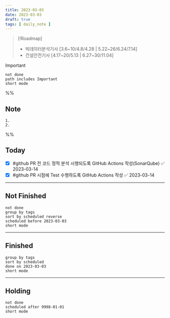 ```yaml
---
title: 2023-03-03
date: 2023-03-03
draft: true
tags: [ daily_note ]
---
```


> [!Roadmap] 
> - 빅데이터분석기사 [3.6~10/4.8/4.28 | 5.22~26/6.24/7.14]
> - 건설안전기사 [4.17~20/5.13 | 6.27~30/11.04]

> [!important] 
> ```tasks
> not done
> path includes Important
> short mode
> ```

%%
## Note
	1. 
	2. 
 
%%

## Today
- [x] #github PR 전 코드 정적 분석 시행되도록 GitHub Actions 작성(SonarQube) ✅ 2023-03-14
- [x] #github PR 시점에 Test 수행하도록 GitHub Actions 작성 ✅ 2023-03-14

---
## Not Finished
```tasks
not done
group by tags
sort by scheduled reverse
scheduled before 2023-03-03
short mode
```
---
## Finished
```tasks
group by tags
sort by scheduled
done on 2023-03-03
short mode
```
---
## Holding
```tasks
not done
scheduled after 9998-01-01
short mode
```